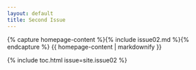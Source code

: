 ```yaml
---
layout: default
title: Second Issue
---
```


{% capture homepage-content %}{% include issue02.md %}{% endcapture %}
{{ homepage-content | markdownify }}

{% include toc.html issue=site.issue02 %}